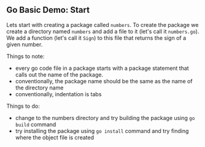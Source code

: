 ## Go Basic Demo: Start

Lets start with creating a package called `numbers`. To create the package we create a directory named `numbers` and add a file to it (let's call it `numbers.go`). We add a function (let's call it `Sign`) to this file that returns the sign of a given number.

Things to note:
- every go code file in a package starts with a package statement that calls out the name of the package.
- conventionally, the package name should be the same as the name of the directory name
- conventionally, indentation is tabs

Things to do:
- change to the numbers directory and try building the package using `go build` command
- try installing the package using `go install` command and try finding where the object file is created
